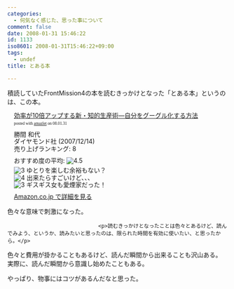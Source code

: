 ```yaml
---
categories:
  - 何気なく感じた、思った事について
comment: false
date: 2008-01-31 15:46:22
id: 1133
iso8601: 2008-01-31T15:46:22+09:00
tags:
  - undef
title: とある本

---
```


<div class="entry-body">
                                 <p>積読していたFrontMission4の本を読むきっかけとなった「とある本」というのは、この本。</p>

<div class="amazlet-box" style="margin-bottom:0px;"><div class="amazlet-image" style="float:left;"><a href="http://www.amazon.co.jp/exec/obidos/ASIN/4478002037/nqounet-22/ref=nosim/" name="amazletlink" id="amazletlink"></a></div><div class="amazlet-info" style="float:left;margin-left:15px;line-height:120%"><div class="amazlet-name" style="margin-bottom:10px;line-height:120%"><a href="http://www.amazon.co.jp/exec/obidos/ASIN/4478002037/nqounet-22/ref=nosim/" name="amazletlink" id="amazletlink">効率が10倍アップする新・知的生産術―自分をグーグル化する方法</a><div class="amazlet-powered-date" style="font-size:7pt;margin-top:5px;font-family:verdana;line-height:120%">posted with <a href="http://app.amazlet.com/amazlet/" title="効率が10倍アップする新・知的生産術―自分をグーグル化する方法">amazlet</a> on 08.01.31</div></div><div class="amazlet-detail">勝間 和代 <br />ダイヤモンド社 (2007/12/14)<br />売り上げランキング: 8<br /></div><div class="amazlet-review" style="margin-top:10px; margin-bottom:10px"><div class="amazlet-review-average" style="margin-bottom:5px">おすすめ度の平均: <img src="http://images-jp.amazon.com/images/G/09/x-locale/common/customer-reviews/stars-4-5.gif" alt="4.5" /></div><img src="http://images-jp.amazon.com/images/G/09/x-locale/common/customer-reviews/stars-3-0.gif" alt="3" /> ゆとりを楽しむ余裕もない？<br /><img src="http://images-jp.amazon.com/images/G/09/x-locale/common/customer-reviews/stars-4-0.gif" alt="4" /> 出来たらすごいけど、、、<br /><img src="http://images-jp.amazon.com/images/G/09/x-locale/common/customer-reviews/stars-3-0.gif" alt="3" /> ギスギス女も愛煙家だった！<br /></div><div class="amazlet-link" style="margin-top: 5px"><a href="http://www.amazon.co.jp/exec/obidos/ASIN/4478002037/nqounet-22/ref=nosim/" name="amazletlink" id="amazletlink">Amazon.co.jp で詳細を見る</a></div></div><div class="amazlet-footer" style="clear: left"></div></div>

<p>色々な意味で刺激になった。<br /></p>
                              
                                 <p>読むきっかけとなったことは色々とあるけど、読んでみよう、というか、読みたいと思ったのは、限られた時間を有効に使いたい、と思ったから。</p>

<p>色々と費用が掛かることもあるけど、読んだ瞬間から出来ることも沢山ある。<br />
実際に、読んだ瞬間から意識し始めたこともある。</p>

<p>やっぱり、物事にはコツがあるんだなと思った。</p>
                              </div>
    	